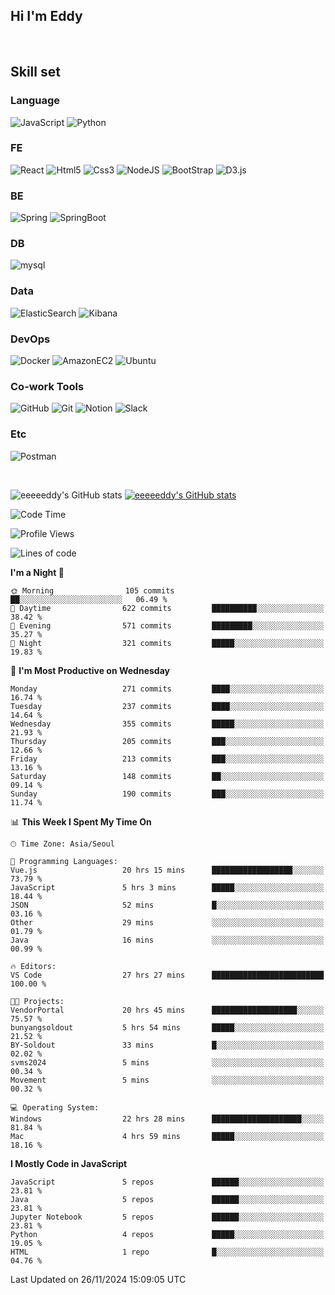 ## Hi I'm Eddy
<br/>


<!--### Hi there 👋-->

## Skill set

### Language
![JavaScript](https://img.shields.io/badge/javascript-F7DF1E?style=for-the-badge&logo=javascript&logoColor=black)
![Python](https://img.shields.io/badge/Python-3776AB?style=for-the-badge&logo=Python&logoColor=white)

### FE
![React](https://img.shields.io/badge/react-61DAFB?style=for-the-badge&logo=react&logoColor=black) 
![Html5](https://img.shields.io/badge/html5-E34F26?style=for-the-badge&logo=html5&logoColor=white)
![Css3](https://img.shields.io/badge/css-1572B6?style=for-the-badge&logo=css3&logoColor=white)
![NodeJS](https://img.shields.io/badge/node.js-339933?style=for-the-badge&logo=Node.js&logoColor=white)
![BootStrap](https://img.shields.io/badge/bootstrap-7952B3?style=for-the-badge&logo=bootstrap&logoColor=white)
![D3.js](https://img.shields.io/badge/D3.js-F9A03C?style=for-the-badge&logo=D3.js&logoColor=white)

### BE
![Spring](https://img.shields.io/badge/spring-6DB33F?style=for-the-badge&logo=spring&logoColor=white)
![SpringBoot](https://img.shields.io/badge/springboot-6DB33F?style=for-the-badge&logo=springboot&logoColor=white)

### DB
![mysql](https://img.shields.io/badge/mysql-4479A1?style=for-the-badge&logo=mysql&logoColor=white)

### Data
![ElasticSearch](https://img.shields.io/badge/elasticsearch-005571?style=for-the-badge&logo=elasticsearch&logoColor=white)
![Kibana](https://img.shields.io/badge/Kibana-005571?style=for-the-badge&logo=Kibana&logoColor=white)

### DevOps
![Docker](https://img.shields.io/badge/docker-2496ED?style=for-the-badge&logo=docker&logoColor=white)
![AmazonEC2](https://img.shields.io/badge/amazonec2-FF9900?style=for-the-badge&logo=amazonec2&logoColor=white)
![Ubuntu](https://img.shields.io/badge/Ubuntu-E95420?style=for-the-badge&logo=Ubuntu&logoColor=white)

### Co-work Tools
![GitHub](https://img.shields.io/badge/github-181717?style=for-the-badge&logo=github&logoColor=white)
![Git](https://img.shields.io/badge/git-F05032?style=for-the-badge&logo=git&logoColor=white)
![Notion](https://img.shields.io/badge/Notion-000000?style=for-the-badge&logo=Notion&logoColor=white)
![Slack](https://img.shields.io/badge/Slack-4A154B?style=for-the-badge&logo=Slack&logoColor=white)

### Etc
![Postman](https://img.shields.io/badge/postman-FF6C37?style=for-the-badge&logo=postman&logoColor=white)

<br>

![eeeeeddy's GitHub stats](https://github-readme-stats.vercel.app/api?username=eeeeeddy&show_icons=true&theme=radical)
[![eeeeeddy's GitHub stats](https://github-readme-stats.vercel.app/api/top-langs/?username=eeeeeddy&custom_title=My&nbsp;Language&hide=jupyter%20notebook&layout=compact&theme=radical&show_icons=true)](https://github.com/eeeeeddy/github-readme-stats)


<!--START_SECTION:waka-->
![Code Time](http://img.shields.io/badge/Code%20Time-557%20hrs%2021%20mins-blue)

![Profile Views](http://img.shields.io/badge/Profile%20Views-4-blue)

![Lines of code](https://img.shields.io/badge/From%20Hello%20World%20I%27ve%20Written-656.3%20thousand%20lines%20of%20code-blue)

**I'm a Night 🦉** 

```text
🌞 Morning                105 commits         ██░░░░░░░░░░░░░░░░░░░░░░░   06.49 % 
🌆 Daytime                622 commits         ██████████░░░░░░░░░░░░░░░   38.42 % 
🌃 Evening                571 commits         █████████░░░░░░░░░░░░░░░░   35.27 % 
🌙 Night                  321 commits         █████░░░░░░░░░░░░░░░░░░░░   19.83 % 
```
📅 **I'm Most Productive on Wednesday** 

```text
Monday                   271 commits         ████░░░░░░░░░░░░░░░░░░░░░   16.74 % 
Tuesday                  237 commits         ████░░░░░░░░░░░░░░░░░░░░░   14.64 % 
Wednesday                355 commits         █████░░░░░░░░░░░░░░░░░░░░   21.93 % 
Thursday                 205 commits         ███░░░░░░░░░░░░░░░░░░░░░░   12.66 % 
Friday                   213 commits         ███░░░░░░░░░░░░░░░░░░░░░░   13.16 % 
Saturday                 148 commits         ██░░░░░░░░░░░░░░░░░░░░░░░   09.14 % 
Sunday                   190 commits         ███░░░░░░░░░░░░░░░░░░░░░░   11.74 % 
```


📊 **This Week I Spent My Time On** 

```text
🕑︎ Time Zone: Asia/Seoul

💬 Programming Languages: 
Vue.js                   20 hrs 15 mins      ██████████████████░░░░░░░   73.79 % 
JavaScript               5 hrs 3 mins        █████░░░░░░░░░░░░░░░░░░░░   18.44 % 
JSON                     52 mins             █░░░░░░░░░░░░░░░░░░░░░░░░   03.16 % 
Other                    29 mins             ░░░░░░░░░░░░░░░░░░░░░░░░░   01.79 % 
Java                     16 mins             ░░░░░░░░░░░░░░░░░░░░░░░░░   00.99 % 

🔥 Editors: 
VS Code                  27 hrs 27 mins      █████████████████████████   100.00 % 

🐱‍💻 Projects: 
VendorPortal             20 hrs 45 mins      ███████████████████░░░░░░   75.57 % 
bunyangsoldout           5 hrs 54 mins       █████░░░░░░░░░░░░░░░░░░░░   21.52 % 
BY-Soldout               33 mins             █░░░░░░░░░░░░░░░░░░░░░░░░   02.02 % 
svms2024                 5 mins              ░░░░░░░░░░░░░░░░░░░░░░░░░   00.34 % 
Movement                 5 mins              ░░░░░░░░░░░░░░░░░░░░░░░░░   00.32 % 

💻 Operating System: 
Windows                  22 hrs 28 mins      ████████████████████░░░░░   81.84 % 
Mac                      4 hrs 59 mins       █████░░░░░░░░░░░░░░░░░░░░   18.16 % 
```

**I Mostly Code in JavaScript** 

```text
JavaScript               5 repos             ██████░░░░░░░░░░░░░░░░░░░   23.81 % 
Java                     5 repos             ██████░░░░░░░░░░░░░░░░░░░   23.81 % 
Jupyter Notebook         5 repos             ██████░░░░░░░░░░░░░░░░░░░   23.81 % 
Python                   4 repos             █████░░░░░░░░░░░░░░░░░░░░   19.05 % 
HTML                     1 repo              █░░░░░░░░░░░░░░░░░░░░░░░░   04.76 % 
```




 Last Updated on 26/11/2024 15:09:05 UTC
<!--END_SECTION:waka-->



<!--
**eeeeeddy/eeeeeddy** is a ✨ _special_ ✨ repository because its `README.md` (this file) appears on your GitHub profile.

Here are some ideas to get you started:

- 🔭 I’m currently working on ...
- 🌱 I’m currently learning ...
- 👯 I’m looking to collaborate on ...
- 🤔 I’m looking for help with ...
- 💬 Ask me about ...
- 📫 How to reach me: ...
- 😄 Pronouns: ...
- ⚡ Fun fact: ...
-->
